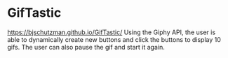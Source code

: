 # GifTastic
https://bjschutzman.github.io/GifTastic/
Using the Giphy API, the user is able to dynamically create new buttons and click the buttons to display 10 gifs. The user can also pause the gif and start it again.

